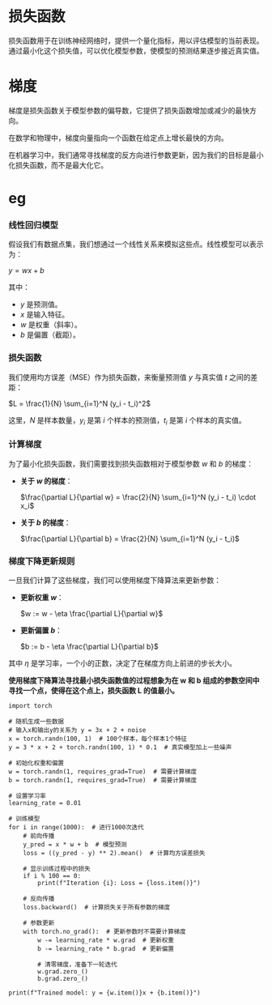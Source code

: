# 损失函数

损失函数用于在训练神经网络时，提供一个量化指标，用以评估模型的当前表现。通过最小化这个损失值，可以优化模型参数，使模型的预测结果逐步接近真实值。

# 梯度

梯度是损失函数关于模型参数的偏导数，它提供了损失函数增加或减少的最快方向。

在数学和物理中，梯度向量指向一个函数在给定点上增长最快的方向。

在机器学习中，我们通常寻找梯度的反方向进行参数更新，因为我们的目标是最小化损失函数，而不是最大化它。



# eg
### 线性回归模型

假设我们有数据点集，我们想通过一个线性关系来模拟这些点。线性模型可以表示为：

$`y = wx + b`$

其中：
- $`y`$ 是预测值。
- $`x`$ 是输入特征。
- $`w`$ 是权重（斜率）。
- $`b`$ 是偏置（截距）。

### 损失函数

我们使用均方误差（MSE）作为损失函数，来衡量预测值 $`y`$ 与真实值 $`t`$ 之间的差距：

$`L = \frac{1}{N} \sum_{i=1}^N (y_i - t_i)^2`$

这里，$`N`$ 是样本数量，$`y_i`$ 是第 $`i`$ 个样本的预测值，$`t_i`$ 是第 $`i`$ 个样本的真实值。

### 计算梯度

为了最小化损失函数，我们需要找到损失函数相对于模型参数 $`w`$ 和 $`b`$ 的梯度：

- **关于 $`w`$ 的梯度**：

  $`\frac{\partial L}{\partial w} = \frac{2}{N} \sum_{i=1}^N (y_i - t_i) \cdot x_i`$

- **关于 $`b`$ 的梯度**：

  $`\frac{\partial L}{\partial b} = \frac{2}{N} \sum_{i=1}^N (y_i - t_i)`$

### 梯度下降更新规则

一旦我们计算了这些梯度，我们可以使用梯度下降算法来更新参数：

- **更新权重 $`w`$**：

  $`w := w - \eta \frac{\partial L}{\partial w}`$

- **更新偏置 $`b`$**：

  $`b := b - \eta \frac{\partial L}{\partial b}`$

其中 $`\eta`$ 是学习率，一个小的正数，决定了在梯度方向上前进的步长大小。

**使用梯度下降算法寻找最小损失函数值的过程想象为在 w 和 b 组成的参数空间中寻找一个点，使得在这个点上，损失函数 L 的值最小。**

```
import torch

# 随机生成一些数据
# 输入x和输出y的关系为 y = 3x + 2 + noise
x = torch.randn(100, 1)  # 100个样本，每个样本1个特征
y = 3 * x + 2 + torch.randn(100, 1) * 0.1  # 真实模型加上一些噪声

# 初始化权重和偏置
w = torch.randn(1, requires_grad=True)  # 需要计算梯度
b = torch.randn(1, requires_grad=True)  # 需要计算梯度

# 设置学习率
learning_rate = 0.01

# 训练模型
for i in range(1000):  # 进行1000次迭代
    # 前向传播
    y_pred = x * w + b  # 模型预测
    loss = ((y_pred - y) ** 2).mean()  # 计算均方误差损失

    # 显示训练过程中的损失
    if i % 100 == 0:
        print(f"Iteration {i}: Loss = {loss.item()}")

    # 反向传播
    loss.backward()  # 计算损失关于所有参数的梯度

    # 参数更新
    with torch.no_grad():  # 更新参数时不需要计算梯度
        w -= learning_rate * w.grad  # 更新权重
        b -= learning_rate * b.grad  # 更新偏置

        # 清零梯度，准备下一轮迭代
        w.grad.zero_()
        b.grad.zero_()

print(f"Trained model: y = {w.item()}x + {b.item()}")
```
